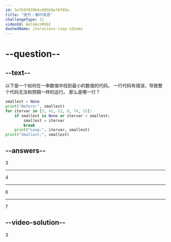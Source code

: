 ```yaml
---
id: 5e7b9f070b6c005b0e76f05e
title: "迭代：循环成语"
challengeType: 11
videoId: AelGAcoMXbI
dashedName: iterations-loop-idioms
---
```


# --question--

## --text--

以下是一个如何在一串数值中找到最小的数值的代码。 一行代码有错误，导致整个代码无法和预期一样的运行。 那么是哪一行？

```python
smallest = None
print("Before:", smallest)
for itervar in [3, 41, 12, 9, 74, 15]:
    if smallest is None or itervar < smallest:
        smallest = itervar
        break
    print("Loop:", itervar, smallest)
print("Smallest:", smallest)
```

## --answers--

3

---

4

---

6

---

7

## --video-solution--

3

